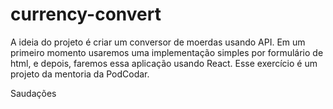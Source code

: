# currency-convert

A ideia do projeto é criar um conversor de moerdas usando API. Em um primeiro momento usaremos uma implementação simples por formulário de html, e depois, faremos
essa aplicação usando React. Esse exercício é um projeto da mentoria da PodCodar. 

Saudações
